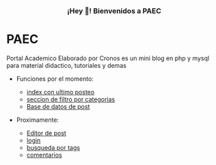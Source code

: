 <h3 align="center">¡Hey 👋! Bienvenidos a PAEC</h3>

# PAEC
Portal Academico Elaborado por Cronos es un mini blog en php y mysql para material didactico, tutoriales y demas

* Funciones por el momento:

    - [index con ultimo posteo](https://github.com/SOFT-cRONOS/PAEC)
    - [seccion de filtro por categorias](https://github.com/SOFT-cRONOS/PAEC)
    - [Base de datos de post](https://github.com/SOFT-cRONOS/PAEC)

* Proximamente:

    - [Editor de post ](https://github.com/SOFT-cRONOS/PAEC)
    - [login](https://github.com/SOFT-cRONOS/PAEC)
    - [busqueda por tags](https://github.com/SOFT-cRONOS/PAEC)
    - [comentarios](https://github.com/SOFT-cRONOS/PAEC)